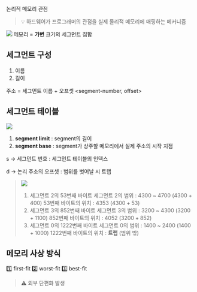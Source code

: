 논리적 메모리 관점
> 💡 하드웨어가 프로그래머의 관점을 실제 물리적 메모리에 매핑하는 메커니즘

![](https://i.imgur.com/p93eErQ.png)
메모리 = **가변** 크기의 세그먼트 집합

## 세그먼트 구성
1. 이름
2. 길이

주소 = 세그먼트 이름 + 오프셋
<segment-number, offset>
## 세그먼트 테이블
![](https://i.imgur.com/MJiJW4A.png)

1. **segment limit** : segment의 길이
2. **segment base** : segment가 상주할 메모리에서 실제 주소의 시작 지점

s -> 세그먼트 번호
: 세그먼트 테이블의 인덱스

d -> 논리 주소의 오프셋
: 범위를 벗어날 시 트랩

>![](https://i.imgur.com/eEulGkw.png)
>1)  세그먼트 2의 53번째 바이트
>	세그먼트 2의 범위 : 4300 ~ 4700 ($4300 + 400$)
>	53번째 바이트의 위치 : 4353 ($4300 + 53$)
>2) 세그먼트 3의 852번째 바이트
>	세그먼트 3의 범위 : 3200 ~ 4300 ($3200 + 1100$)
>	852번째 바이트의 위치 : 4052 ($3200 + 852$)
>3) 세그먼트 0의 1222번째 바이트
>	세그먼트 0의 범위 : 1400 ~ 2400 ($1400 + 1000$)
>	1222번째 바이트의 위치 : **트랩** (범위 밖)

## 메모리 사상 방식
1️⃣ first-fit
2️⃣ worst-fit
3️⃣ best-fit

> ⚠️ 외부 단편화 발생